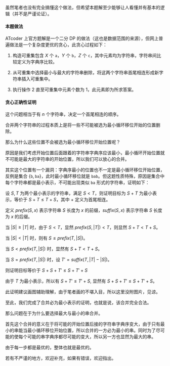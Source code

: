 虽然笔者也没有完全搞懂这个做法，但希望本题解至少能够让人看懂并有基本的逻辑（并不是严谨论证）。

#### 本题做法

ATcoder 上官方题解是一个二分 DP 的做法（这也是数据范围的来源），但网上普遍做法是一个复杂度更优的贪心，此贪心过程如下：

1. 构造可重集包含 $X$ 个 $\texttt{a}$，$Y$ 个 $\texttt{b}$，$Z$ 个 $\texttt{c}$，其中元素均为字符串，字符串间比较定义为字典序比较。

2. 从可重集中选择最小与最大的字符串删除，将这两个字符串首尾相连形成新字符串插入可重集中。

3. 执行操作 2 直至可重集中元素个数为 1，此元素即为所求答案。

#### 贪心正确性证明

这个问题相当于有 $n$ 个字符串，决定一个首尾相连的顺序。

合并两个字符串的过程本质上是将一些不可能被选为最小循环移位开始的位置删除。

那么为什么这些位置不会被选为最小循环移位开始位置呢？

原因是我们考虑开始位置后面跟着的字符串字典序应该最小，最小循环开始位置就不可能是最大的字符串的开始位置，所以我们可以放心的合并。

其实这个位置有一个漏洞：字典序最小的位置也不一定是最小循环移位开始位置，反例是集合 $\{\texttt{b},\texttt{ba}\}$，此时最小循环移位就是 $\texttt{bab}$。但这题性质特殊，原因是集合中每个字符串都是最小表示，不可能出现类似 $\texttt{ba}$ 形式的字符串，证明如下：

设 $S,T$ 为两个最小表示的字符串，满足 $S<T$，则证明目标为 $S+T$ 为最小表示，等价于 $S+T\leq T+S$，其中 $+$ 定义为首尾相连。

定义 $prefix(S,x)$ 表示字符串 $S$ 长度为 $x$ 的前缀，$suffix(S,x)$ 表示字符串 $S$ 长度为 $x$ 的后缀。

当 $|S|\geq |T|$ 时，由于 $S<T$，显然 $prefix(S,|T|)<T$，则显然 $S+T<T+S$。

当 $|S|<|T|$ 时，则有 $S\leq prefix(T,|S|)$。

当 $S<prefix(T,|S|)$ 时，显然有 $S+T<T+S$。

当 $S=prefix(T,|S|)$ 时，设 $T'=suffix(T,|T|-|S|)$。

则证明目标等价于 $S+S+T'\leq S+T'+S$

由于 $T$ 为最小表示，所以有 $S+T'\leq T'+S$, 显然有 $S+S+T'\leq S+T'+S$。

此证明建议画图辅助理解，由于笔者画的不堪入目，所以这里没附图片，见谅。

至此，我们完成了合并必为最小表示的证明，也就是说，该合并完全合法。

那么问题在于为什么要选择最大与最小的串合并。

首先这个合并的意义在于将可能的开始位置后接的字符串字典序变大，由于只有最小的串能当最小循环移位开始位置，所以合并的一方必为最小的串。同时为了尽可能的使每个可能的串字典序都尽可能的变大，所以另一方也显然为最大的串。

由于每一步都是最优的，整体也就是最优的。

若有不严谨的地方，欢迎补充，如果有错误，欢迎指出。